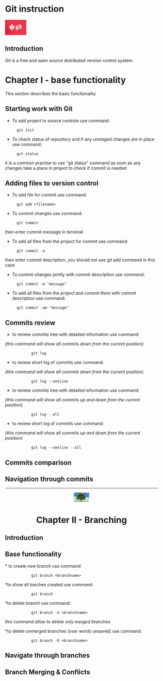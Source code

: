 # Git instruction

<img src="Images/git.png" alt="git logo" width="70" height="50">

## Introduction

Git is a free and open source distributed version control system.

# Chapter I - base functionality

This section describes the basic functionality

## Starting work with Git

* To add project to source controle use command:

        git init

* To check status of repository and if any unstaged changes are in place use command:

        git status
it is a common practise to use "git status" command as soon as any changes take a place in project to check if commit is needed

## Adding files to version control

* To add file for commit use command:

        git add <filename>

* To commit changes use command:

        git commit

then enter commit message in terminal

* To add all files from the project for commit use command:

        git commit -a
then enter commit description, you should not use git add command in this case

* To commit changes jointly with commit description use command:

        git commit -m "message"

* To add all files from the project and commit them with commit description use command:

        git commit -am "message"

## Commits review

* to review commits tree with detailed information use command:

_(this command will show all commits down from the current position)_

                git log

* to review short log of commits use command:

_(this command will show all commits down from the current position)_

                git log --oneline

* to review commits tree with detailed information use command:

_(this command will show all commits up and down from the current position)_

                git log --all

* to review short log of commits use command:

_(this command will show all commits up and down from the current position)_

                git log --oneline --all


## Commits comparison

## Navigation through commits

***

<center><img src="Images/tree.jpg" alt="tree logo" width="50" height="30"></center>

<center><h1> Chapter II - Branching</h1></center>

## Introduction

## Base functionality
<p>* to create new branch use command:

                git branch <branchname>
</p>

<p>*to show all barches created use command:

                git branch
</p>

<p>*to delete branch use command:

                git branch -d <branchname>

_this command allow to delete only merged branches_
</p>

<p>
*to delete unmerged branches (over words unsaved) use command:

                git branch -D <branchname>
</p>

## Navigate through branches

## Branch Merging & Conflicts